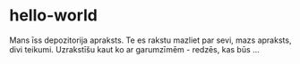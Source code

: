 # hello-world
Mans īss depozitorija apraksts.
Te es rakstu mazliet par sevi, mazs apraksts, divi teikumi. Uzrakstīšu kaut ko ar garumzīmēm - redzēs, kas būs ...
